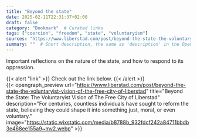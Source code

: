 ```yaml
---
title: "Beyond the state"
date: 2025-02-11T22:31:37+02:00
draft: false
category: "Bookmark"  # Curated links
tags: ["coercion", "freedom", "state", "voluntaryism"]
sources: "https://www.liberstad.com/post/beyond-the-state-the-voluntaryist-vision-of-the-free-city-of-liberstad"  # URL of the linked site
summary: ""  # Short description, the same as 'description' in the OpenGraph preview
---
```

Important reflections on the nature of the state, and how to respond to its oppression.

{{< alert "link" >}}
Check out the link below.
{{< /alert >}}
<br>
{{< opengraph_preview url="https://www.liberstad.com/post/beyond-the-state-the-voluntaryist-vision-of-the-free-city-of-liberstad" title="Beyond the State: The Voluntaryist Vision of The Free City of Liberstad" description="For centuries, countless individuals have sought to reform the state, believing they could shape it into something just, moral, or even voluntary." image="https://static.wixstatic.com/media/b8788b_932fdcf242a84711bbdb3e468ee155a9~mv2.webp" >}}